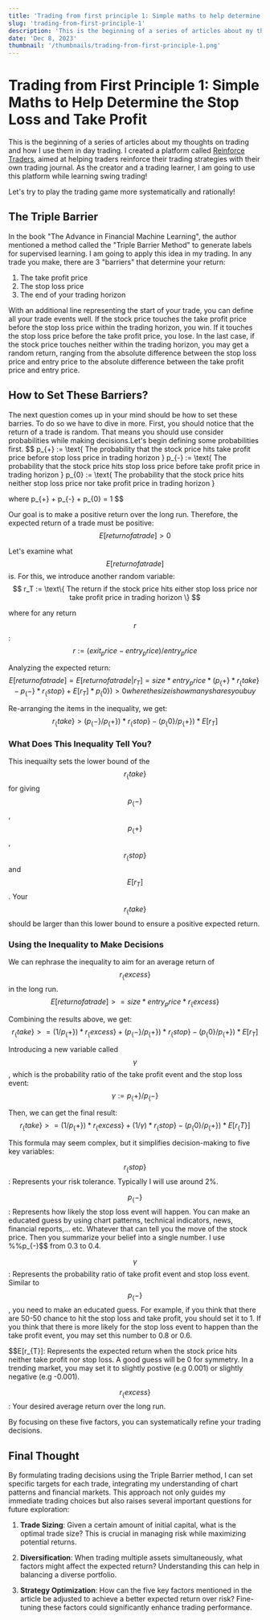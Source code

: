 ```yaml
---
title: 'Trading from first principle 1: Simple maths to help determine the stop loss and take profit'
slug: 'trading-from-first-principle-1'
description: 'This is the beginning of a series of articles about my thoughts on trading and how I use them in day trading. I created a platform called Reinforce Traders, aimed at helping traders reinforce their trading strategies with their own trading journal. As the creator and a trading learner, I am going to use this platform while learning swing trading!'
date: 'Dec 8, 2023'
thumbnail: '/thumbnails/trading-from-first-principle-1.png'
---
```


# Trading from First Principle 1: Simple Maths to Help Determine the Stop Loss and Take Profit

This is the beginning of a series of articles about my thoughts on trading and how I use them in day trading. I created a platform called [Reinforce Traders](https://www.reinforcetraders.com), aimed at helping traders reinforce their trading strategies with their own trading journal. As the creator and a trading learner, I am going to use this platform while learning swing trading!

Let's try to play the trading game more systematically and rationally!

## The Triple Barrier

In the book "The Advance in Financial Machine Learning", the author mentioned a method called the "Triple Barrier Method" to generate labels for supervised learning. I am going to apply this idea in my trading. In any trade you make, there are 3 "barriers" that determine your return:

1. The take profit price
2. The stop loss price
3. The end of your trading horizon

With an additional line representing the start of your trade, you can define all your trade events well. If the stock price touches the take profit price before the stop loss price within the trading horizon, you win. If it touches the stop loss price before the take profit price, you lose. In the last case, if the stock price touches neither within the trading horizon, you may get a random return, ranging from the absolute difference between the stop loss price and entry price to the absolute difference between the take profit price and entry price.

## How to Set These Barriers?

The next question comes up in your mind should be how to set these barries. To do so we have to dive in more. First, you should notice that the return of a trade is random. That means you should use consider probabilities while making decisions.Let's begin defining some probabilities first.
$$
p_\{+\} := \text\{ The probability that the stock price hits take profit price before stop loss price in trading horizon \}
p_\{-\} := \text\{ The probability that the stock price hits stop loss price before take profit price in trading horizon \}
p_\{0\} := \text\{ The probability that the stock price hits neither stop loss price nor take profit price in trading horizon \}

where p_\{+\} + p_\{-\} + p_\{0\} = 1
$$

Our goal is to make a positive return over the long run. Therefore, the expected return of a trade must be positive:
$$
E[return of a trade] > 0
$$

Let's examine what $$E[return of a trade]$$ is. For this, we introduce another random variable:
$$
r_T := \text\{ The return if the stock price hits either stop loss price nor take profit price in trading horizon \}
$$

where for any return $$r$$:
$$
r := (exit_price - entry_price) / entry_price
$$

Analyzing the expected return:
$$
E[return of a trade] = E[return of a trade | r_T] = size * entry_price * (p_\{+\} * r_\{take\} - p_\{-\} * r_\{stop\} + E[r_T] * p_\{0\}) > 0
where the size is how many shares you buy
$$

Re-arranging the items in the inequality, we get:
$$
r_\{take\} > (p_\{-\} / p_\{+\}) * r_\{stop\} - (p_\{0\} / p_\{+\}) * E[r_T]
$$

### What Does This Inequality Tell You?
This inequailty sets the lower bound of the $$r_\{take\}$$ for giving $$p_\{-\}$$, $$p_\{+\}$$, $$r_\{stop\}$$ and $$E[r_T]$$. Your $$r_\{take\}$$ should be larger than this lower bound to ensure a positive expected return.

### Using the Inequality to Make Decisions
We can rephrase the inequality to aim for an average return of $$r_\{excess\}$$ in the long run.
$$
E[return of a trade] >= size * entry_price * r_\{excess\}
$$

Combining the results above, we get:
$$
r_\{take\} >= (1 / p_\{+\}) * r_\{excess\} + (p_\{-\} / p_\{+\}) * r_\{stop\} - (p_\{0\} / p_\{+\}) * E[r_T]
$$

Introducing a new variable called $$\gamma$$, which is the probability ratio of the take profit event and the stop loss event:
$$
\gamma := p_\{+\} / p_\{-\}
$$

Then, we can get the final result:
$$
r_\{take\} >= (1 / p_\{+\}) * r_\{excess\} + (1 / \gamma) * r_\{stop\} - (p_\{0\} / p_\{+\}) * E[r_\{T\}]
$$

This formula may seem complex, but it simplifies decision-making to five key variables:

$$r_\{stop\}$$: Represents your risk tolerance. Typically I will use around 2%.

$$p_\{-\}$$: Represents how likely the stop loss event will happen. You can make an educated guess by using chart patterns, technical indicators, news, financial reports,... etc. Whatever that can tell you the move of the stock price. Then you summarize your belief into a single number. I use %%p_\{-\}$$ from 0.3 to 0.4.

$$\gamma$$: Represents the probability ratio of take profit event and stop loss event. Similar to $$p_\{-\}$$, you need to make an educated guess. For example, if you think that there are 50-50 chance to hit the stop loss and take profit, you should set it to 1. If you think that there is more likely for the stop loss event to happen than the take profit event, you may set this number to 0.8 or 0.6.

$$E[r_\{T\}]: Represents the expected return when the stock price hits neither take profit nor stop loss. A good guess will be 0 for symmetry. In a trending market, you may set it to slightly postive (e.g 0.001) or slightly negative (e.g -0.001).

$$r_\{excess\}$$: Your desired average return over the long run.

By focusing on these five factors, you can systematically refine your trading decisions.

## Final Thought

By formulating trading decisions using the Triple Barrier method, I can set specific targets for each trade, integrating my understanding of chart patterns and financial markets. This approach not only guides my immediate trading choices but also raises several important questions for future exploration:

1. **Trade Sizing**: Given a certain amount of initial capital, what is the optimal trade size? This is crucial in managing risk while maximizing potential returns.

2. **Diversification**: When trading multiple assets simultaneously, what factors might affect the expected return? Understanding this can help in balancing a diverse portfolio.

3. **Strategy Optimization**: How can the five key factors mentioned in the article be adjusted to achieve a better expected return over risk? Fine-tuning these factors could significantly enhance trading performance.